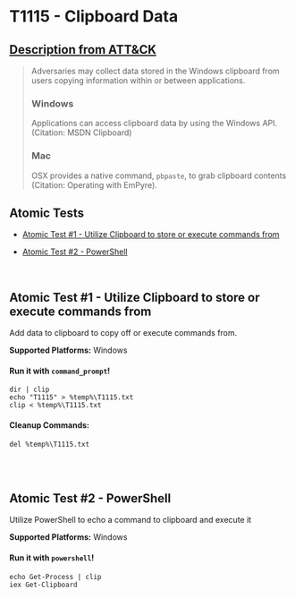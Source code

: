 # T1115 - Clipboard Data
## [Description from ATT&CK](https://attack.mitre.org/wiki/Technique/T1115)
<blockquote>Adversaries may collect data stored in the Windows clipboard from users copying information within or between applications. 

### Windows

Applications can access clipboard data by using the Windows API. (Citation: MSDN Clipboard) 

### Mac

OSX provides a native command, <code>pbpaste</code>, to grab clipboard contents  (Citation: Operating with EmPyre).</blockquote>

## Atomic Tests

- [Atomic Test #1 - Utilize Clipboard to store or execute commands from](#atomic-test-1---utilize-clipboard-to-store-or-execute-commands-from)

- [Atomic Test #2 - PowerShell](#atomic-test-2---powershell)


<br/>

## Atomic Test #1 - Utilize Clipboard to store or execute commands from
Add data to clipboard to copy off or execute commands from.

**Supported Platforms:** Windows


#### Run it with `command_prompt`! 
```
dir | clip
echo "T1115" > %temp%\T1115.txt
clip < %temp%\T1115.txt
```


#### Cleanup Commands:
```
del %temp%\T1115.txt
```

<br/>
<br/>

## Atomic Test #2 - PowerShell
Utilize PowerShell to echo a command to clipboard and execute it

**Supported Platforms:** Windows


#### Run it with `powershell`! 
```
echo Get-Process | clip
iex Get-Clipboard
```



<br/>
